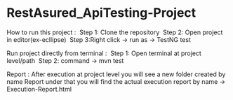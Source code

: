 # RestAsured_ApiTesting-Project

How to run this project : 
Step 1: Clone the repository 
Step 2: Open project in editor(ex-ecllipse) 
Step 3:Right click -> run as -> TestNG test

Run project directly from terminal : 
Step 1: Open terminal at project level/path 
Step 2: command -> mvn test


Report :
After execution at project level you will see a new folder created by name Report under that you will find the actual execution report by name -> Execution-Report.html
